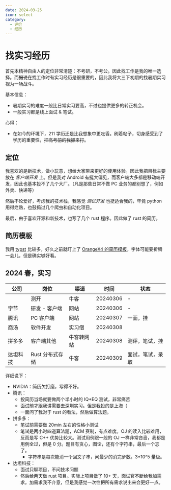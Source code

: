 ```yaml
---
date: 2024-03-25
icon: select
category:
  - 评价
  - 经历
---
```


# 找实习经历

首先本精神自由人的定位非常清楚：不考研，不考公。因此找工作是我的唯一选择。而~~据说~~在找工作时有实习经历是很重要的，因此我将大三下初期的找暑期实习视为一场战斗。

基本信息：

- 暑期实习的难度一般比日常实习要高，不过也提供更多的转正机会。
- 一般实习都是线上面试 & 笔试。

心得：

- 在如今的环境下，211 学历还是比我想象中更吃香。刷着帖子，切身感受到了学历的重要性，~~把高考前的我抓来打~~。

## 定位

我喜欢的是新技术，做小玩意，想给大家带来更好的使用体验。因此我把目标主要放在 _客户端开发_ 上。但是我对 Android 有挺大偏见，而客户端大多都是移动端开发，因此也基本投不了几个大厂。（凡是那些日常不做 PC 业务的都别想了，例如外卖、快递等）

然后不论爱好，考虑我的技术栈，我感觉 _测试开发_ 也挺适合我的，毕竟 python 用得烂熟，也鼓捣过几个爬虫和自动化项目。

最后，由于喜欢开源和新技术，也写了几个 rust 程序。因此做了 rust 的简历。

## 简历模板

我用 [typst](../farraginous/learning/typst.md) 比较多，好久之前就盯上了 [OrangeX4 的简历模板](https://github.com/OrangeX4/Chinese-Resume-in-Typst)。字体可能要折腾一会儿，但是确实够好看。

## 2024 春，实习

| 公司     | 岗位            | 渠道       | 时间     | 状态             |
| -------- | --------------- | ---------- | -------- | ---------------- |
|          | 测开            | 牛客       | 20240306 | -                |
| 字节     | 研发 - 客户端   | 网站       | 20240306 | -                |
| 腾讯     | PC 客户端       | 网站       | 20240307 | 一面，挂         |
| 商汤     | 软件开发        | 实习僧     | 20240308 |
| 拼多多   | 客户端其他      | 牛客转网站 | 20240308 | 测评，笔试，挂   |
| 达坦科技 | Rust 分布式存储 | 牛客       | 20240309 | 面试，笔试，录取 |

详细说下：

- NVIDIA：简历欠打磨，写得不好。
- 腾讯：
  - 投简历当场就要做两个半小时的 IQ+EQ 测试，非常痛苦
  - 面试前才跟我讲需要去深圳实习。但是我投的是上海（
  - 一面问了我对于 rust 的看法，然后做算法题。
- 拼多多：
  - 笔试前需要做 20min 左右的性格小测试
  - 笔试是两小时四道算法题，ACM 赛制，有点难度。OJ 的读入比较难用，反而是写 C++ 优势比较大。测试用例跟一般的 OJ 一样非常吝啬，我都是用例全过，但是 0 分。题目有贪心，图论，还有个字符串，最后一个忘了。
    - 字符串是每次能消一个回文子串，问最少的消完步数。3\*10^5 量级。
- 达坦科技：
  - 面试只聊项目，不问技术问题
  - 然后给两天做 rust 项目。实际上项目做了 10+ 天，面试官不断给我加需求。加需求我不介意，但是我感觉一次性把所有需求说出来会更好一点。
